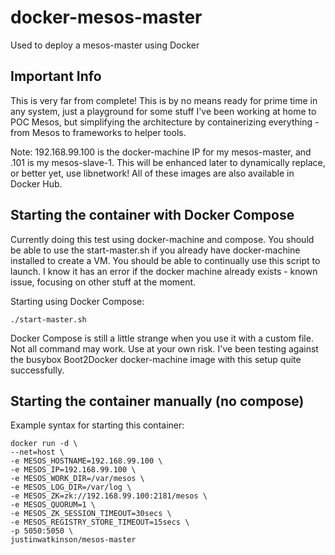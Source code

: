 # docker-mesos-master
Used to deploy a mesos-master using Docker

## Important Info
This is very far from complete!  This is by no means ready for prime time in any system, just a playground for some stuff I've been working at home to POC Mesos, but simplifying the architecture by containerizing everything - from Mesos to frameworks to helper tools.

Note:  192.168.99.100 is the docker-machine IP for my mesos-master, and .101 is my mesos-slave-1.  This will be enhanced later to dynamically replace, or better yet, use libnetwork!  All of these images are also available in Docker Hub.

## Starting the container with Docker Compose

Currently doing this test using docker-machine and compose.  You should be able to use the start-master.sh if you already have docker-machine installed to create a VM.  You should be able to continually use this script to launch.  I know it has an error if the docker machine already exists - known issue, focusing on other stuff at the moment.

Starting using Docker Compose:

    ./start-master.sh

Docker Compose is still a little strange when you use it with a custom file.  Not all command may work.  Use at your own risk.  I've been testing against the busybox Boot2Docker docker-machine image with this setup quite successfully.

## Starting the container manually (no compose)

Example syntax for starting this container:

    docker run -d \
    --net=host \
    -e MESOS_HOSTNAME=192.168.99.100 \
    -e MESOS_IP=192.168.99.100 \
    -e MESOS_WORK_DIR=/var/mesos \
    -e MESOS_LOG_DIR=/var/log \
    -e MESOS_ZK=zk://192.168.99.100:2181/mesos \
    -e MESOS_QUORUM=1 \
    -e MESOS_ZK_SESSION_TIMEOUT=30secs \
    -e MESOS_REGISTRY_STORE_TIMEOUT=15secs \
    -p 5050:5050 \
    justinwatkinson/mesos-master
